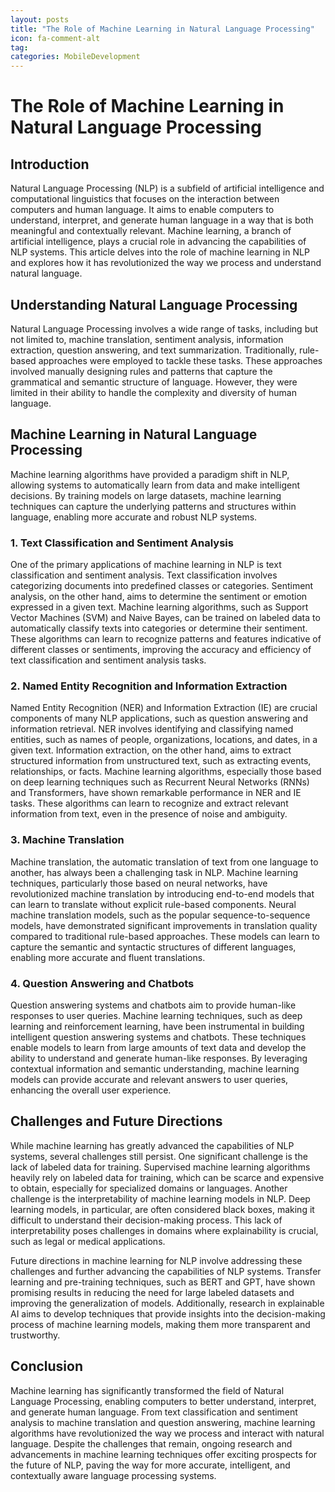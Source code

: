 ```yaml
---
layout: posts
title: "The Role of Machine Learning in Natural Language Processing"
icon: fa-comment-alt
tag:      
categories: MobileDevelopment
---
```



# The Role of Machine Learning in Natural Language Processing

## Introduction

Natural Language Processing (NLP) is a subfield of artificial intelligence and computational linguistics that focuses on the interaction between computers and human language. It aims to enable computers to understand, interpret, and generate human language in a way that is both meaningful and contextually relevant. Machine learning, a branch of artificial intelligence, plays a crucial role in advancing the capabilities of NLP systems. This article delves into the role of machine learning in NLP and explores how it has revolutionized the way we process and understand natural language.

## Understanding Natural Language Processing

Natural Language Processing involves a wide range of tasks, including but not limited to, machine translation, sentiment analysis, information extraction, question answering, and text summarization. Traditionally, rule-based approaches were employed to tackle these tasks. These approaches involved manually designing rules and patterns that capture the grammatical and semantic structure of language. However, they were limited in their ability to handle the complexity and diversity of human language.

## Machine Learning in Natural Language Processing

Machine learning algorithms have provided a paradigm shift in NLP, allowing systems to automatically learn from data and make intelligent decisions. By training models on large datasets, machine learning techniques can capture the underlying patterns and structures within language, enabling more accurate and robust NLP systems.

### 1. Text Classification and Sentiment Analysis

One of the primary applications of machine learning in NLP is text classification and sentiment analysis. Text classification involves categorizing documents into predefined classes or categories. Sentiment analysis, on the other hand, aims to determine the sentiment or emotion expressed in a given text. Machine learning algorithms, such as Support Vector Machines (SVM) and Naive Bayes, can be trained on labeled data to automatically classify texts into categories or determine their sentiment. These algorithms can learn to recognize patterns and features indicative of different classes or sentiments, improving the accuracy and efficiency of text classification and sentiment analysis tasks.

### 2. Named Entity Recognition and Information Extraction

Named Entity Recognition (NER) and Information Extraction (IE) are crucial components of many NLP applications, such as question answering and information retrieval. NER involves identifying and classifying named entities, such as names of people, organizations, locations, and dates, in a given text. Information extraction, on the other hand, aims to extract structured information from unstructured text, such as extracting events, relationships, or facts. Machine learning algorithms, especially those based on deep learning techniques such as Recurrent Neural Networks (RNNs) and Transformers, have shown remarkable performance in NER and IE tasks. These algorithms can learn to recognize and extract relevant information from text, even in the presence of noise and ambiguity.

### 3. Machine Translation

Machine translation, the automatic translation of text from one language to another, has always been a challenging task in NLP. Machine learning techniques, particularly those based on neural networks, have revolutionized machine translation by introducing end-to-end models that can learn to translate without explicit rule-based components. Neural machine translation models, such as the popular sequence-to-sequence models, have demonstrated significant improvements in translation quality compared to traditional rule-based approaches. These models can learn to capture the semantic and syntactic structures of different languages, enabling more accurate and fluent translations.

### 4. Question Answering and Chatbots

Question answering systems and chatbots aim to provide human-like responses to user queries. Machine learning techniques, such as deep learning and reinforcement learning, have been instrumental in building intelligent question answering systems and chatbots. These techniques enable models to learn from large amounts of text data and develop the ability to understand and generate human-like responses. By leveraging contextual information and semantic understanding, machine learning models can provide accurate and relevant answers to user queries, enhancing the overall user experience.

## Challenges and Future Directions

While machine learning has greatly advanced the capabilities of NLP systems, several challenges still persist. One significant challenge is the lack of labeled data for training. Supervised machine learning algorithms heavily rely on labeled data for training, which can be scarce and expensive to obtain, especially for specialized domains or languages. Another challenge is the interpretability of machine learning models in NLP. Deep learning models, in particular, are often considered black boxes, making it difficult to understand their decision-making process. This lack of interpretability poses challenges in domains where explainability is crucial, such as legal or medical applications.

Future directions in machine learning for NLP involve addressing these challenges and further advancing the capabilities of NLP systems. Transfer learning and pre-training techniques, such as BERT and GPT, have shown promising results in reducing the need for large labeled datasets and improving the generalization of models. Additionally, research in explainable AI aims to develop techniques that provide insights into the decision-making process of machine learning models, making them more transparent and trustworthy.

## Conclusion

Machine learning has significantly transformed the field of Natural Language Processing, enabling computers to better understand, interpret, and generate human language. From text classification and sentiment analysis to machine translation and question answering, machine learning algorithms have revolutionized the way we process and interact with natural language. Despite the challenges that remain, ongoing research and advancements in machine learning techniques offer exciting prospects for the future of NLP, paving the way for more accurate, intelligent, and contextually aware language processing systems.